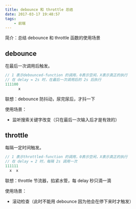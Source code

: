 ```yaml
---
title: debounce 和 throttle 总结
date: 2017-03-17 19:48:57
tags: 
    - 前端
---
```

简介：总结 debounce 和 throttle 函数的使用场景
<!-- more -->
## debounce
在最后一次调用后触发。
```javascript
// 1 表示debounced-function 的调用，0表示空闲，X表示真正的执行
// 在 delay = 2s 时，在最后一次调用后的 2s 后执行
111100
      x
```

联想：debounce 防抖动，尿完尿后，才抖一下

使用场景：
* 监听搜索关键字改变（只在最后一次输入后才是有效的）


## throttle
每隔一定时间触发。
```javascript
// 1 表示throttled-function 的调用，0表示空闲，X表示真正的执行
// 在 delay = 2 时，每隔 2s 调用一次
111111
  x  x
```

联想：throttle 节流器，掐紧水管，每 delay 秒只滴一滴

使用场景：
* 滚动检查（此时不能用 debounce 因为他会在停下来时才触发）

